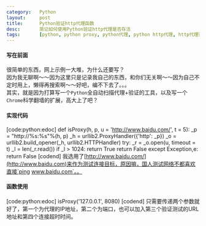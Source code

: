 ```yaml
---
category:	Python
layout:		post
title:		Python验证http代理函数
desc:		简记如何使用Python验证http代理是否存活
tags:		[python, python proxy, python代理, python http代理, http代理验证]
---
```

#### 写在前面
很简单的东西，网上示例一大堆，为什么还要写？    
因为我无聊啊～～因为这里只是记录我自己的东西，和你们无关啊～～因为自己不定时用上，懒得再搜索啊～～好吧，编不下去了。。。    
其实，就是因为打算写一个`Python`全自动扫描代理+验证的工具，以及写一个`Chrome`科学翻墙的扩展，高大上了吧？

#### 实现代码
[code:python:edoc]
def isProxy(h, p, u = 'http://www.baidu.com/', t = 5):
	_p = "http://%s:%s"%(h, p)
	_h = urllib2.ProxyHandler({'http': _p})
	_o = urllib2.build_opener(_h, urllib2.HTTPHandler)
	try:
		_r = _o.open(u, timeout = t)
		_l = len(_r.read())
		if _l > 1024:
			return True
		return False
	except Exception,e:
		return False
[codend]
我选用了[http://www.baidu.com/](http://www.baidu.com)来作为测试连接目标，原因嘛，国人测试网络不都喜欢直接`ping www.baidu.com`。。

#### 函数使用
[code:python:edoc]
isProxy('127.0.0.1', 8080)
[codend]
只需要传递两个参数就好了，第一个为代理的IP地址，第二个为端口，也可以加入第三个验证测试的URL地址和第四个连接超时时间。